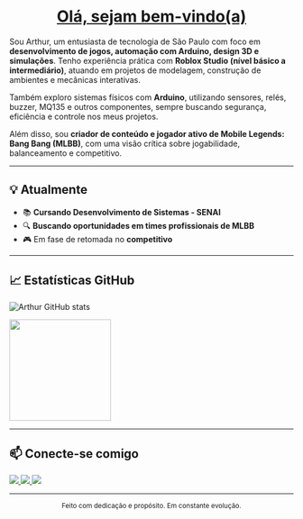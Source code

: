 <h1 align="center">
  <a href="#">
    <span>Olá, sejam bem-vindo(a)</span>
  </a>
</h1>



Sou Arthur, um entusiasta de tecnologia de São Paulo com foco em **desenvolvimento de jogos, automação com Arduino, design 3D e simulações**. Tenho experiência prática com **Roblox Studio (nível básico a intermediário)**, atuando em projetos de modelagem, construção de ambientes e mecânicas interativas.

Também exploro sistemas físicos com **Arduino**, utilizando sensores, relés, buzzer, MQ135 e outros componentes, sempre buscando segurança, eficiência e controle nos meus projetos.

Além disso, sou **criador de conteúdo e jogador ativo de Mobile Legends: Bang Bang (MLBB)**, com uma visão crítica sobre jogabilidade, balanceamento e competitivo. 

---

## 💡 Atualmente

- 📚 **Cursando Desenvolvimento de Sistemas - SENAI**
- 🔍 **Buscando oportunidades em times profissionais de MLBB**
- 🎮 Em fase de retomada no **competitivo**


---

## 📈 Estatísticas GitHub

![Arthur GitHub stats](https://github-readme-stats.vercel.app/api?username=ArthurBatista279&theme=dark&show_icons=true)

<a href="https://github.com/ArthurBatista279">
  <img height="180em" src="https://github-readme-stats.vercel.app/api/top-langs/?username=ArthurBatista279&layout=compact&langs_count=16&theme=blueberry"/>
</a>

---

## 📫 Conecte-se comigo

<div>
<a href="mailto:barthur.oliveira07@gmail.com" target="_blank">
  <img src="https://img.shields.io/badge/Gmail-D14836?style=for-the-badge&logo=gmail&logoColor=white"/>
</a>
<a href="https://www.tiktok.com/@arthurbrytoficial?is_from_webapp=1&sender_device=pc" target="_blank">
  <img src="https://img.shields.io/badge/TikTok-9146FF?style=for-the-badge&logo=tiktok&logoColor=white"/>
</a>
<a href="https://www.linkedin.com/in/arthur-batista-oliveira-bb8018358/" target="_blank">
  <img src="https://img.shields.io/badge/-LinkedIn-%230077B5?style=for-the-badge&logo=linkedin&logoColor=white"/>
</a>   
</div>

---

<div align="center">
  <sub>Feito com dedicação e propósito. Em constante evolução.</sub>
</div>
